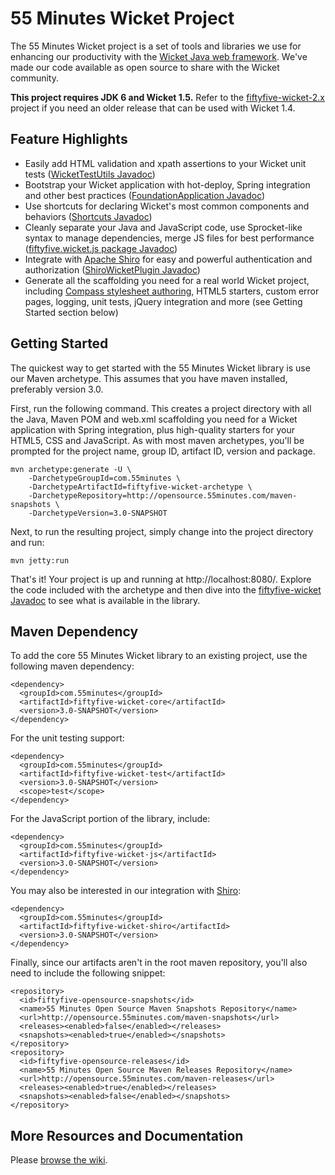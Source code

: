 # 55 Minutes Wicket Project

The 55 Minutes Wicket project is a set of tools and libraries we use for enhancing our productivity with the [Wicket Java web framework](http://wicket.apache.org/). We've made our code available as open source to share with the Wicket community.

**This project requires JDK 6 and Wicket 1.5.** Refer to the [fiftyfive-wicket-2.x](https://github.com/55minutes/fiftyfive-wicket-2.x) project if you need an older release that can be used with Wicket 1.4.

## Feature Highlights

* Easily add HTML validation and xpath assertions to your Wicket unit tests ([WicketTestUtils Javadoc](http://opensource.55minutes.com/apidocs/fiftyfive-wicket-all/3.0-SNAPSHOT/index.html?fiftyfive/wicket/test/WicketTestUtils.html))
* Bootstrap your Wicket application with hot-deploy, Spring integration and other best practices ([FoundationApplication Javadoc](http://opensource.55minutes.com/apidocs/fiftyfive-wicket-all/3.0-SNAPSHOT/index.html?fiftyfive/wicket/FoundationApplication.html))
* Use shortcuts for declaring Wicket's most common components and behaviors ([Shortcuts Javadoc](http://opensource.55minutes.com/apidocs/fiftyfive-wicket-all/3.0-SNAPSHOT/index.html?fiftyfive/wicket/util/Shortcuts.html))
* Cleanly separate your Java and JavaScript code, use Sprocket-like syntax to manage dependencies, merge JS files for best performance ([fiftyfive.wicket.js package Javadoc](http://opensource.55minutes.com/apidocs/fiftyfive-wicket-all/3.0-SNAPSHOT/index.html?fiftyfive/wicket/js/package-summary.html))
* Integrate with [Apache Shiro](http://shiro.apache.org) for easy and powerful authentication and authorization ([ShiroWicketPlugin Javadoc](http://opensource.55minutes.com/apidocs/fiftyfive-wicket-all/3.0-SNAPSHOT/index.html?fiftyfive/wicket/shiro/ShiroWicketPlugin.html))
* Generate all the scaffolding you need for a real world Wicket project, including [Compass stylesheet authoring](http://compass-style.org/), HTML5 starters, custom error pages, logging, unit tests, jQuery integration and more (see Getting Started section below)

## Getting Started

The quickest way to get started with the 55 Minutes Wicket library is use our Maven archetype. This assumes that you have maven installed, preferably version 3.0.

First, run the following command. This creates a project directory with all the Java, Maven POM and web.xml scaffolding you need for a Wicket application with Spring integration, plus high-quality starters for your HTML5, CSS and JavaScript. As with most maven archetypes, you'll be prompted for the project name, group ID, artifact ID, version and package.

    mvn archetype:generate -U \
        -DarchetypeGroupId=com.55minutes \
        -DarchetypeArtifactId=fiftyfive-wicket-archetype \
        -DarchetypeRepository=http://opensource.55minutes.com/maven-snapshots \
        -DarchetypeVersion=3.0-SNAPSHOT

Next, to run the resulting project, simply change into the project directory and run:

    mvn jetty:run

That's it! Your project is up and running at http://localhost:8080/. Explore the code included with the archetype and then dive into the [fiftyfive-wicket Javadoc](http://opensource.55minutes.com/apidocs/fiftyfive-wicket-all/3.0-SNAPSHOT/) to see what is available in the library.

## Maven Dependency

To add the core 55 Minutes Wicket library to an existing project, use the following maven dependency:

    <dependency>
      <groupId>com.55minutes</groupId>
      <artifactId>fiftyfive-wicket-core</artifactId>
      <version>3.0-SNAPSHOT</version>
    </dependency>


For the unit testing support:

    <dependency>
      <groupId>com.55minutes</groupId>
      <artifactId>fiftyfive-wicket-test</artifactId>
      <version>3.0-SNAPSHOT</version>
      <scope>test</scope>
    </dependency>

For the JavaScript portion of the library, include:

    <dependency>
      <groupId>com.55minutes</groupId>
      <artifactId>fiftyfive-wicket-js</artifactId>
      <version>3.0-SNAPSHOT</version>
    </dependency>

You may also be interested in our integration with [Shiro](http://shiro.apache.org):

    <dependency>
      <groupId>com.55minutes</groupId>
      <artifactId>fiftyfive-wicket-shiro</artifactId>
      <version>3.0-SNAPSHOT</version>
    </dependency>

Finally, since our artifacts aren't in the root maven repository, you'll also need to include the following snippet:

    <repository>
      <id>fiftyfive-opensource-snapshots</id>
      <name>55 Minutes Open Source Maven Snapshots Repository</name>
      <url>http://opensource.55minutes.com/maven-snapshots</url>
      <releases><enabled>false</enabled></releases>
      <snapshots><enabled>true</enabled></snapshots>
    </repository>
    <repository>
      <id>fiftyfive-opensource-releases</id>
      <name>55 Minutes Open Source Maven Releases Repository</name>
      <url>http://opensource.55minutes.com/maven-releases</url>
      <releases><enabled>true</enabled></releases>
      <snapshots><enabled>false</enabled></snapshots>
    </repository>

## More Resources and Documentation

Please [browse the wiki](https://github.com/55minutes/fiftyfive-wicket/wiki).
